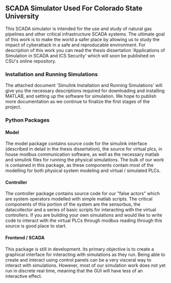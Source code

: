 ## SCADA Simulator Used For Colorado State University

This SCADA simulator is intended for the use and study of natural 
gas pipelines and other critical infrastructure SCADA systems. The ultimate goal of
this work is to make the world a safer place by allowing us to study the impact of 
cyberattack in a safe and reproducable environment. For description of this work you can
read the thesis dissertation 'Applications of Simulation in SCADA and ICS Security' which
will soon be published on CSU's online repository.

### Installation and Running Simulations

The attached document 'Simulink Installation and Running Simulations' will give you the
necessary descriptions required for downloading and installing MATLAB, and setting up the software
for simulation. We hope to publish more documentation as we continue to finalize the first
stages of the project.

### Python Packages

#### Model

The model package contains source code for the simulink interface (described in detail in the thesis 
dissertation), the source for virtual plcs, in house modbus communication software, as well as
the necessary matlab and simulink files for running the physical simulations. The bulk
of our work is contained in this package, as these components contain most of the modelling 
for both physical system modeling and virtual / simulated PLCs.

#### Controller

The controller package contains source code for our "false actors" which are system operators
modelled with simple matlab scripts. The critical components of this portion of the system are
the sensorbus, the datacollector and a series of basic scripts for interacting with the virtual
controllers. If you are building your own simulations and would like to write code to interact
with the virtual PLCs through modbus reading through this source is good place to start.

#### Frontend / SCADA 

This package is still in development. Its primary objective is to create a graphical interface
for interacting with simulations as they run. Being able to create and interact using control panels
can be a very visceral way to interact with simulations. However, most of our simulation work
does not yet run in discrete real time, meaning that the GUI will have less of an interactive effect.